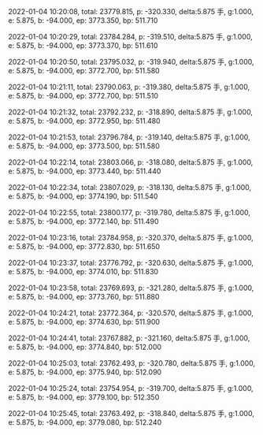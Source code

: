 2022-01-04 10:20:08, total: 23779.815, p: -320.330, delta:5.875 手, g:1.000, e: 5.875, b: -94.000, ep: 3773.350, bp: 511.710

2022-01-04 10:20:29, total: 23784.284, p: -319.510, delta:5.875 手, g:1.000, e: 5.875, b: -94.000, ep: 3773.370, bp: 511.610

2022-01-04 10:20:50, total: 23795.032, p: -319.940, delta:5.875 手, g:1.000, e: 5.875, b: -94.000, ep: 3772.700, bp: 511.580

2022-01-04 10:21:11, total: 23790.063, p: -319.380, delta:5.875 手, g:1.000, e: 5.875, b: -94.000, ep: 3772.700, bp: 511.510

2022-01-04 10:21:32, total: 23792.232, p: -318.890, delta:5.875 手, g:1.000, e: 5.875, b: -94.000, ep: 3772.950, bp: 511.480

2022-01-04 10:21:53, total: 23796.784, p: -319.140, delta:5.875 手, g:1.000, e: 5.875, b: -94.000, ep: 3773.500, bp: 511.580

2022-01-04 10:22:14, total: 23803.066, p: -318.080, delta:5.875 手, g:1.000, e: 5.875, b: -94.000, ep: 3773.440, bp: 511.440

2022-01-04 10:22:34, total: 23807.029, p: -318.130, delta:5.875 手, g:1.000, e: 5.875, b: -94.000, ep: 3774.190, bp: 511.540

2022-01-04 10:22:55, total: 23800.177, p: -319.780, delta:5.875 手, g:1.000, e: 5.875, b: -94.000, ep: 3772.140, bp: 511.490

2022-01-04 10:23:16, total: 23784.958, p: -320.370, delta:5.875 手, g:1.000, e: 5.875, b: -94.000, ep: 3772.830, bp: 511.650

2022-01-04 10:23:37, total: 23776.792, p: -320.630, delta:5.875 手, g:1.000, e: 5.875, b: -94.000, ep: 3774.010, bp: 511.830

2022-01-04 10:23:58, total: 23769.693, p: -321.280, delta:5.875 手, g:1.000, e: 5.875, b: -94.000, ep: 3773.760, bp: 511.880

2022-01-04 10:24:21, total: 23772.364, p: -320.570, delta:5.875 手, g:1.000, e: 5.875, b: -94.000, ep: 3774.630, bp: 511.900

2022-01-04 10:24:41, total: 23767.882, p: -321.160, delta:5.875 手, g:1.000, e: 5.875, b: -94.000, ep: 3774.840, bp: 512.000

2022-01-04 10:25:03, total: 23762.493, p: -320.780, delta:5.875 手, g:1.000, e: 5.875, b: -94.000, ep: 3775.940, bp: 512.090

2022-01-04 10:25:24, total: 23754.954, p: -319.700, delta:5.875 手, g:1.000, e: 5.875, b: -94.000, ep: 3779.100, bp: 512.350

2022-01-04 10:25:45, total: 23763.492, p: -318.840, delta:5.875 手, g:1.000, e: 5.875, b: -94.000, ep: 3779.080, bp: 512.240